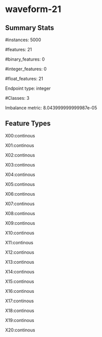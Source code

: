 # waveform-21

## Summary Stats

#instances: 5000

#features: 21

  #binary_features: 0

  #integer_features: 0

  #float_features: 21

Endpoint type: integer

#Classes: 3

Imbalance metric: 8.043999999999987e-05

## Feature Types

 X00:continous

X01:continous

X02:continous

X03:continous

X04:continous

X05:continous

X06:continous

X07:continous

X08:continous

X09:continous

X10:continous

X11:continous

X12:continous

X13:continous

X14:continous

X15:continous

X16:continous

X17:continous

X18:continous

X19:continous

X20:continous

